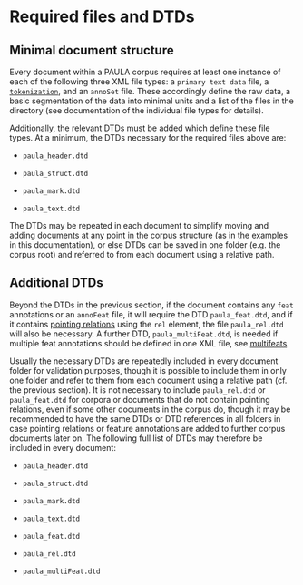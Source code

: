 # Required files and DTDs

## Minimal document structure

Every document within a PAULA corpus requires at least one instance of
each of the following three XML file types: a `primary text data` file,
a [`tokenization`](spans-and-markables.md#tokenizations-and-token-markables), and an `annoSet` file. These
accordingly define the raw data, a basic segmentation of the data into
minimal units and a list of the files in the directory (see
documentation of the individual file types for details).

Additionally, the relevant DTDs must be added which define these file
types. At a minimum, the DTDs necessary for the required files above
are:

  - `paula_header.dtd`

  - `paula_struct.dtd`

  - `paula_mark.dtd`

  - `paula_text.dtd`

The DTDs may be repeated in each document to simplify moving and adding
documents at any point in the corpus structure (as in the examples in
this documentation), or else DTDs can be saved in one folder (e.g. the
corpus root) and referred to from each document using a relative path.

## Additional DTDs

Beyond the DTDs in the previous section, if the document contains any
`feat` annotations or an `annoFeat` file, it will require the DTD
`paula_feat.dtd`, and if it contains [pointing
relations](pointing-relations.md) using the `rel` element, the file
`paula_rel.dtd` will also be necessary. A further DTD,
`paula_multiFeat.dtd`, is needed if multiple feat annotations should be
defined in one XML file, see [multifeats](spans-and-markables.md#multifeats).

Usually the necessary DTDs are repeatedly included in every document
folder for validation purposes, though it is possible to include them in
only one folder and refer to them from each document using a relative
path (cf. the previous section). It is not necessary to include
`paula_rel.dtd` or `paula_feat.dtd` for corpora or documents that do not
contain pointing relations, even if some other documents in the corpus
do, though it may be recommended to have the same DTDs or DTD references
in all folders in case pointing relations or feature annotations are
added to further corpus documents later on. The following full list of
DTDs may therefore be included in every document:

  - `paula_header.dtd`

  - `paula_struct.dtd`

  - `paula_mark.dtd`

  - `paula_text.dtd`

  - `paula_feat.dtd`

  - `paula_rel.dtd`

  - `paula_multiFeat.dtd`